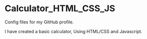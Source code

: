 # Calculator_HTML_CSS_JS
Config files for my GitHub profile.

I have created a basic calculator, Using HTML/CSS and Javascript.
